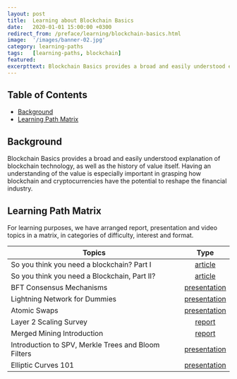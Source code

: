 ```yaml
---
layout: post
title:  Learning about Blockchain Basics
date:   2020-01-01 15:00:00 +0300
redirect_from: /preface/learning/blockchain-basics.html
image:  '/images/banner-02.jpg'
category: learning-paths
tags:   [learning-paths, blockchain]
featured:
excerpttext: Blockchain Basics provides a broad and easily understood explanation of blockchain technology, as well as the history of value itself.
---
```


## Table of Contents

- [Background](#background)
- [Learning Path Matrix](#learning-path-matrix)

## Background

Blockchain Basics provides a broad and easily understood explanation of blockchain technology, as well as the history of value itself. Having an understanding of the value is especially important in grasping how blockchain and cryptocurrencies have the potential to reshape the financial industry.

## Learning Path Matrix

For learning purposes, we have arranged report, presentation and video topics in a matrix, in categories of difficulty, interest and format.

| Topics                                              |                             Type                             |
| --------------------------------------------------- | :----------------------------------------------------------: |
| So you think you need a blockchain? Part I          | <span class="wrap_beg">[article](https://medium.com/@cayle/so-you-think-you-need-a-blockchain-part-i-a75389808c00)</span> |
| So you think you need a Blockchain, Part II?        | <span class="wrap_beg">[article](https://medium.com/@cayle/so-you-think-you-need-a-blockchain-part-ii-71a62c5f1a1a)</span> |
| BFT Consensus Mechanisms                            | <span class="wrap_beg">[presentation](/consensus-mechanisms/bft-consensus-mechanisms)</span> |
| Lightning Network for Dummies                       | <span class="wrap_beg">[presentation](/protocols/lightning-network-for-dummies)</span> |
| Atomic Swaps                                        | <span class="wrap_beg">[presentation](/protocols/AtomicSwaps)</span> |
| Layer 2 Scaling Survey                              | <span class="wrap_beg">[report](/scaling/layer2scaling-survey)</span> |
| Merged Mining Introduction                          | <span class="wrap_beg">[report](/mining/MergedMiningIntroduction)</span> |
| Introduction to SPV, Merkle Trees and Bloom Filters | <span class="wrap_int">[presentation](/protocols/merkle-trees-and-spv)</span> |
| Elliptic Curves 101                                 | <span class="wrap_int">[presentation](/cryptography/elliptic-curves)</span> |
